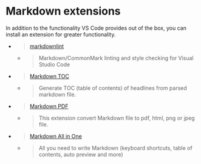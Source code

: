 # Markdown extensions
In addition to the functionality VS Code provides out of the box, you can install an extension for greater functionality.

* > [markdownlint](https://marketplace.visualstudio.com/items?itemName=DavidAnson.vscode-markdownlint)
    * >  Markdown/CommonMark linting and style checking for Visual Studio Code
* > [Markdown TOC](https://marketplace.visualstudio.com/items?itemName=AlanWalk.markdown-toc)
    * > Generate TOC (table of contents) of headlines from parsed markdown file.
* > [Markdown PDF](https://marketplace.visualstudio.com/items?itemName=yzane.markdown-pdf)

    * > This extension convert Markdown file to pdf, html, png or jpeg file.
* > [Markdown All in One](https://marketplace.visualstudio.com/items?itemName=yzhang.markdown-all-in-one)
    * > All you need to write Markdown (keyboard shortcuts, table of contents, auto preview and more)